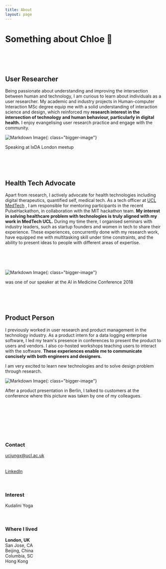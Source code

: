 ```yaml
---
title: About
layout: page
---
```


# Something about Chloe  💁
<br><br><br>

<h2>User Researcher</h2>
Being passionate about understanding and improving the intersection between human and technology, I am curious to learn about individuals as a user researcher. My academic and industry projects in Human-computer Interaction MSc degree equip me with a solid understanding of interaction science and design, which reinforced my <b>research interest in the intersection of technology and human behaviour, particularly in digital health.</b> I enjoy evangelising user research practice and engage with the community.


![Markdown Image][1]{: class="bigger-image"}
<figcaption class="caption">Speaking at IxDA London meetup </figcaption>

<br><br><br>

## Health Tech Advocate
Apart from research, I actively advocate for health technologies including digital therapeutics, quantified self, medical tech. As a tech officer at <a href = 'http://www.uclmed.tech/' target="_blank">UCL MedTech</a> , I am responsible for mentoring participants in the recent PulseHackathon, in collaboration with the MIT hackathon team. <b>My interest in solving healthcare problem with technologies is truly aligned with my work in MedTech UCL.</b> During my time there, I organised seminars with industry leaders, such as startup founders and women in tech to share their experience. These experiences, concurrently done with my research work, have equipped me with multitasking skill under time constraints, and the ability to present ideas to people with different areas of expertise.

<br><br><br>

![Markdown Image][2]{: class="bigger-image"}
<figcaption class="caption">was one of our speaker at the AI in Medicine Conference 2018</figcaption>

<br><br><br>

## Product Person
I previously worked in user research and product management in the technology industry. As a product intern for a data logging enterprise software, I led my team's presence in conferences to present the product to users and vendors. I also co-hosted workshops teaching users to interact with the software. <b>These experiences enable me to communicate concisely with both engineers and designers.</b>

I am very excited to learn new technologies and to solve design problem through research.

![Markdown Image][3]{: class="bigger-image"}
<figcaption class="caption">After a product presentation in Berlin, I talked to customers at the conference where this picture was taken by one of my colleagues.</figcaption>

<br><br><br>
<br>
<br>
<br>
### Contact
ucjungx@ucl.ac.uk
<br>
<br>
<br>
<a href = 'http://www.uclmed.tech/' target="_blank" >LinkedIn</a>
<br><br>
<br>
### Interest
Kudalini Yoga
<br>
<br><br>
### Where I lived
<b>London, UK </b><br>
San Jose, CA<br>
Beijing, China<br>
Columbia, SC<br>
Hong Kong<br>

[1]: https://chloenhy.github.io/assets/images/about/IxDA1.png
[2]: https://chloenhy.github.io/assets/images/about/medtech-3.jpg
[3]: https://chloenhy.github.io/assets/images/about/cisco.jpg

